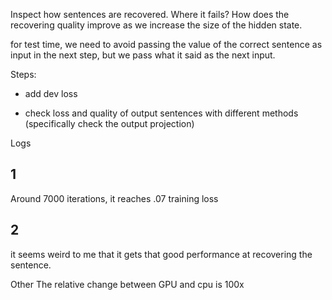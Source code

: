 Inspect how sentences are recovered. Where it fails? How does the recovering quality improve as we increase the size of the hidden state.

for test time, we need to avoid passing the value of the correct sentence as input in the next step, but we pass what it said as the next input.

Steps:
+ add dev loss
* check loss and quality of output sentences with different methods (specifically check the output projection)

Logs
## 1
Around 7000 iterations, it reaches .07 training loss
## 2
it seems weird to me that it gets that good performance at recovering the sentence. 

Other
The relative change between GPU and cpu is 100x
